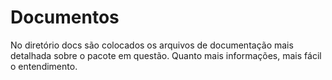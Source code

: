 #  Documentos

No diretório docs são colocados os arquivos de documentação mais detalhada sobre o pacote em questão.
Quanto mais informações, mais fácil o entendimento.